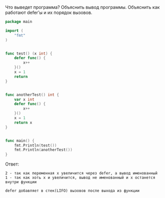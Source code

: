 Что выведет программа? Объяснить вывод программы. Объяснить как работают defer’ы и их порядок вызовов.

```go
package main

import (
    "fmt"
)


func test() (x int) {
    defer func() {
        x++
    }()
    x = 1
    return
}


func anotherTest() int {
    var x int
    defer func() {
        x++
    }()
    x = 1
    return x
}


func main() {
    fmt.Println(test())
    fmt.Println(anotherTest())
}
```

Ответ:

```text
2 - так как переменная x увеличится через defer, а вывод именованный
1 - так как хоть х и увеличится, вывод не именованный и х останется внутри функции

defer добавляет в стек(LIFO) вызовов после выхода из функции
```
